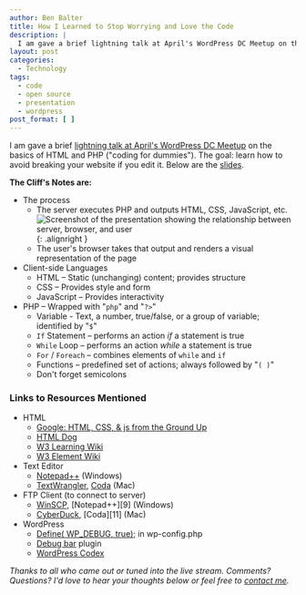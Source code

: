 ```yaml
---
author: Ben Balter
title: How I Learned to Stop Worrying and Love the Code
description: |
  I am gave a brief lightning talk at April's WordPress DC Meetup on the basics of HTML and PHP ("coding for dummies"). The goal: learn how to avoid breaking your website if you edit it. Below are the slides and recording.
layout: post
categories:
  - Technology
tags:
  - code
  - open source
  - presentation
  - wordpress
post_format: [ ]
---
```


I am gave a brief [lightning talk at April's WordPress DC Meetup](http://www.meetup.com/wordpressdc/events/16887732/) on the basics of HTML and PHP ("coding for dummies"). The goal: learn how to avoid breaking your website if you edit it. Below are the [slides](http://www.slideshare.net/benbalter/how-i-learned-to-stop-worrying-and-love-the-code).

**The Cliff's Notes are:**

* The process
  * The server executes PHP and outputs HTML, CSS, JavaScript, etc.![Screenshot of the presentation showing the relationship between server, browser, and user](http://ben.balter.com/wp-content/uploads/2011/04/infographic-300x138.png "infographic"){: .alignright }
  * The user's browser takes that output and renders a visual representation of the page
* Client-side Languages
  * HTML – Static (unchanging) content; provides structure
  * CSS – Provides style and form
  * JavaScript – Provides interactivity
* PHP – Wrapped with "`php`" and "`?>`"
  * Variable - Text, a number, true/false, or a group of variable; identified by "`$`"
  * `If` Statement – performs an action *if* a statement is true
  * `While` Loop – performs an action *while* a statement is true
  * `For` / `Foreach` – combines elements of `while` and `if`
  * Functions – predefined set of actions; always followed by "`( )`"
  * Don't forget semicolons

### Links to Resources Mentioned

* HTML
  * [Google: HTML, CSS, & js from the Ground Up ](http://code.google.com/edu/submissions/html-css-javascript/)
  * [HTML Dog ](http://htmldog.com)
  * [W3 Learning Wiki ](http://www.w3.org/wiki/HTML/Training)
  * [W3 Element Wiki ](http://www.w3.org/wiki/HTML/Elements)
* Text Editor
  * [Notepad++](http://notepad-plus-plus.org/) (Windows)
  * [TextWrangler](http://www.barebones.com/products/textwrangler/), [Coda](http://www.panic.com/coda/) (Mac)
* FTP Client (to connect to server)
  * [WinSCP](http://winscp.net/eng/index.php), [Notepad++][9] (Windows)
  * [CyberDuck](http://cyberduck.ch/), [Coda][11] (Mac)
* WordPress
  * [Define( WP\_DEBUG, true);](http://codex.wordpress.org/Editing_wp-config.php#Debug) in wp-config.php
  * [Debug bar](http://wordpress.org/extend/plugins/debug-bar/) plugin
  * [WordPress Codex](http://codex.wordpress.org/)

*Thanks to all who came out or tuned into the live stream. Comments? Questions? I'd love to hear your thoughts below or feel free to [contact me](http://ben.balter.com/contact/).*
